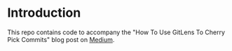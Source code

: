 # Introduction

This repo contains code to accompany the "How To Use GitLens To Cherry Pick Commits" blog post on [Medium](https://bit.ly/3E1AW5w).